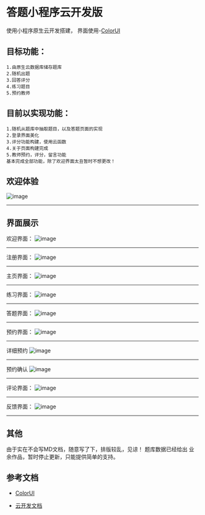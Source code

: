 # 答题小程序云开发版
使用小程序原生云开发搭建，
界面使用-[ColorUI](https://github.com/weilanwl/ColorUI)


## 目标功能：
    1.由原生云数据库储存题库
    2.随机出题
    3.回答评分
    4.练习题目
    5.预约教师
    

## 目前以实现功能：
    1.随机从题库中抽取题目，以及答题页面的实现
    2.登录界面美化
    3.评分功能构建，使用云函数
    4.关于页面构建完成
    5.教师预约，评分，留言功能
    基本完成全部功能，除了欢迎界面太丑暂时不想更改！


## 欢迎体验
![image](https://github.com/gritJack/Wapp/blob/master/images/%E5%B0%8F%E7%A8%8B%E5%BA%8F%E7%A0%81.jpg)
****

## 界面展示
欢迎界面：
![image](https://github.com/gritJack/Wapp/blob/master/images/%E6%AC%A2%E8%BF%8E.png)
****
注册界面：
![image](https://github.com/gritJack/Wapp/blob/master/images/%E6%B3%A8%E5%86%8C.png)
****
主页界面：
![image](https://github.com/gritJack/Wapp/blob/master/images/%E9%A6%96%E9%A1%B5.png)
****
练习界面：
![image](https://github.com/gritJack/Wapp/blob/master/images/%E7%BB%83%E4%B9%A0.png)
****
答题界面：
![image](https://github.com/gritJack/Wapp/blob/master/images/%E7%AD%94%E9%A2%98.png)
****
预约界面：
![image](https://github.com/gritJack/Wapp/blob/master/images/%E9%A2%84%E7%BA%A6.png)
****
详细预约
![image](https://github.com/gritJack/Wapp/blob/master/images/%E8%AF%A6%E7%BB%86%E9%A2%84%E7%BA%A6.png)
****
预约确认
![image](https://github.com/gritJack/Wapp/blob/master/images/%E9%A2%84%E7%BA%A6%E7%A1%AE%E8%AE%A4.jpg)
****
评论界面：
![image](https://github.com/gritJack/Wapp/blob/master/images/%E8%AF%84%E4%BB%B7.png)
****
反馈界面：
![image](https://github.com/gritJack/Wapp/blob/master/images/%E5%8F%8D%E9%A6%88.png)
****

## 其他
由于实在不会写MD文档，随意写了下，排版较乱，见谅！
题库数据已经给出
业余作品，暂时停止更新，只能提供简单的支持。

## 参考文档
- [ColorUI](https://github.com/weilanwl/ColorUI)

- [云开发文档](https://developers.weixin.qq.com/miniprogram/dev/wxcloud/basis/getting-started.html)

